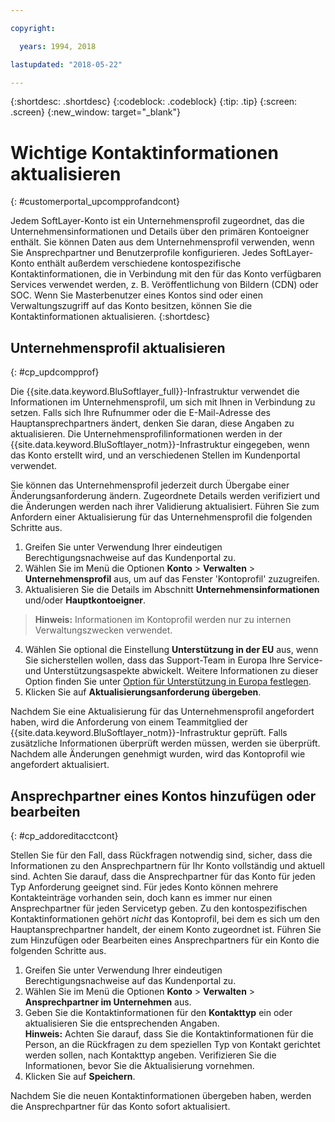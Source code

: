 ```yaml
---

copyright:

  years: 1994, 2018

lastupdated: "2018-05-22"

---
```


{:shortdesc: .shortdesc}
{:codeblock: .codeblock}
{:tip: .tip}
{:screen: .screen}
{:new_window: target="_blank"}


# Wichtige Kontaktinformationen aktualisieren
{: #customerportal_upcompprofandcont}

Jedem SoftLayer-Konto ist ein Unternehmensprofil zugeordnet, das die Unternehmensinformationen und Details über den primären Kontoeigner enthält. Sie können Daten aus dem Unternehmensprofil verwenden, wenn Sie Ansprechpartner und Benutzerprofile konfigurieren. Jedes SoftLayer-Konto enthält außerdem verschiedene kontospezifische Kontaktinformationen, die in Verbindung mit den für das Konto verfügbaren Services verwendet werden, z. B. Veröffentlichung von Bildern (CDN) oder SOC. Wenn Sie Masterbenutzer eines Kontos sind oder einen Verwaltungszugriff auf das Konto besitzen, können Sie die Kontaktinformationen aktualisieren.
{:shortdesc}

## Unternehmensprofil aktualisieren
{: #cp_updcompprof}

Die {{site.data.keyword.BluSoftlayer_full}}-Infrastruktur verwendet die Informationen im Unternehmensprofil, um sich mit Ihnen in Verbindung zu setzen. Falls sich Ihre Rufnummer oder die E-Mail-Adresse des Hauptansprechpartners ändert, denken Sie daran, diese Angaben zu aktualisieren. Die Unternehmensprofilinformationen werden in der {{site.data.keyword.BluSoftlayer_notm}}-Infrastruktur eingegeben, wenn das Konto erstellt wird, und an verschiedenen Stellen im Kundenportal verwendet.

Sie können das Unternehmensprofil jederzeit durch Übergabe einer Änderungsanforderung ändern. Zugeordnete Details werden verifiziert und die Änderungen werden nach ihrer Validierung aktualisiert. Führen Sie zum Anfordern einer Aktualisierung für das Unternehmensprofil die folgenden Schritte aus.

1. Greifen Sie unter Verwendung Ihrer eindeutigen Berechtigungsnachweise auf das Kundenportal zu.
2. Wählen Sie im Menü die Optionen **Konto** > **Verwalten** > **Unternehmensprofil** aus, um auf das Fenster 'Kontoprofil' zuzugreifen.
3. Aktualisieren Sie die Details im Abschnitt **Unternehmensinformationen** und/oder **Hauptkontoeigner**.
> **Hinweis:** Informationen im Kontoprofil werden nur zu internen Verwaltungszwecken verwendet.
4. Wählen Sie optional die Einstellung **Unterstützung in der EU** aus, wenn Sie sicherstellen wollen, dass das Support-Team in Europa Ihre Service- und Unterstützungsaspekte abwickelt. Weitere Informationen zu dieser Option finden Sie unter [Option für Unterstützung in Europa festlegen](/docs/customer-portal/cpmanuserprof.html#cp_seteusupported).
5. Klicken Sie auf **Aktualisierungsanforderung übergeben**.

Nachdem Sie eine Aktualisierung für das Unternehmensprofil angefordert haben, wird die Anforderung von einem Teammitglied der {{site.data.keyword.BluSoftlayer_notm}}-Infrastruktur geprüft. Falls zusätzliche Informationen überprüft werden müssen, werden sie überprüft. Nachdem alle Änderungen genehmigt wurden, wird das Kontoprofil wie angefordert aktualisiert.

## Ansprechpartner eines Kontos hinzufügen oder bearbeiten
{: #cp_addoreditacctcont}

Stellen Sie für den Fall, dass Rückfragen notwendig sind, sicher, dass die Informationen zu den Ansprechpartnern für Ihr Konto vollständig und aktuell sind. Achten Sie darauf, dass die Ansprechpartner für das Konto für jeden Typ Anforderung geeignet sind. Für jedes Konto können mehrere Kontakteinträge vorhanden sein, doch kann es immer nur einen Ansprechpartner für jeden Servicetyp geben. Zu den kontospezifischen Kontaktinformationen gehört *nicht* das Kontoprofil, bei dem es sich um den Hauptansprechpartner handelt, der einem Konto zugeordnet ist. Führen Sie zum Hinzufügen oder Bearbeiten eines Ansprechpartners für ein Konto die folgenden Schritte aus.

1. Greifen Sie unter Verwendung Ihrer eindeutigen Berechtigungsnachweise auf das Kundenportal zu.
2. Wählen Sie im Menü die Optionen **Konto** > **Verwalten** > **Ansprechpartner im Unternehmen** aus.
3. Geben Sie die Kontaktinformationen für den **Kontakttyp** ein oder aktualisieren Sie die entsprechenden Angaben.<br/>**Hinweis:** Achten Sie darauf, dass Sie die Kontaktinformationen für die Person, an die Rückfragen zu dem speziellen Typ von Kontakt gerichtet werden sollen, nach Kontakttyp angeben. Verifizieren Sie die Informationen, bevor Sie die Aktualisierung vornehmen.
4. Klicken Sie auf **Speichern**.

Nachdem Sie die neuen Kontaktinformationen übergeben haben, werden die Ansprechpartner für das Konto sofort aktualisiert.
